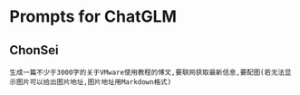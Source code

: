 # Prompts for ChatGLM
## ChonSei
```
生成一篇不少于3000字的关于VMware使用教程的博文,要联网获取最新信息,要配图(若无法显示图片可以给出图片地址,图片地址用Markdown格式)
```
